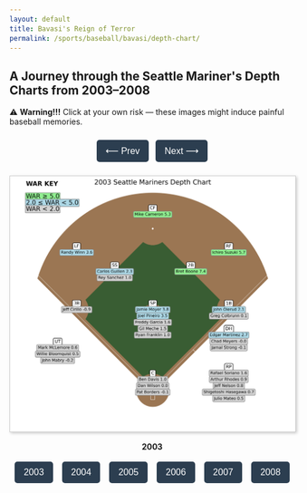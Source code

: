 ```yaml
---
layout: default
title: Bavasi's Reign of Terror 
permalink: /sports/baseball/bavasi/depth-chart/
---
```


## A Journey through the Seattle Mariner's Depth Charts from 2003–2008

⚠️ **Warning!!!** Click at your own risk — these images might induce painful baseball memories.

<!-- Navigation Buttons -->
<div style="text-align:center; margin-top: 20px;">
  <button onclick="changeYearBy(-1)" class="nav-button">⟵ Prev</button>
  <button onclick="changeYearBy(1)" class="nav-button">Next ⟶</button>
</div>

<!-- Image Display -->
<div id="depthChartContainer" style="text-align:center; margin-top:20px;">
  <img id="depthChartImage" 
       src="/assets/images/sports/bavasi/depth-chart/mariners_2003_depth_chart_final_final.png" 
       style="max-width:100%; height:auto; border:1px solid #ccc; box-shadow:2px 2px 5px rgba(0,0,0,0.2);">
  <p id="yearLabel"><strong>2003</strong></p>
</div>

<!-- Year Buttons (wrapped for mobile) -->
<div id="yearButtons" style="display:flex; flex-wrap:wrap; justify-content:center; gap:8px; margin-top: 10px;">
  <button class="year-button" onclick="changeYear(0)">2003</button>
  <button class="year-button" onclick="changeYear(1)">2004</button>
  <button class="year-button" onclick="changeYear(2)">2005</button>
  <button class="year-button" onclick="changeYear(3)">2006</button>
  <button class="year-button" onclick="changeYear(4)">2007</button>
  <button class="year-button" onclick="changeYear(5)">2008</button>
</div>

<!-- Script -->
<script>
  const imageFilenames = [
    "mariners_2003_depth_chart_final_final.png",
    "mariners_2004_depth_chart_final.png",
    "mariners_2005_depth_chart_final_final.png",
    "mariners_2006_depth_chart_final.png",
    "mariners_2007_depth_chart_final.png",
    "mariners_2008_depth_chart_final.png"
  ];

  const yearLabels = ["2003", "2004", "2005", "2006", "2007", "2008"];
  let currentIndex = 0;

  function updateChart(index) {
    const image = document.getElementById("depthChartImage");
    const label = document.getElementById("yearLabel");
    image.src = `/assets/images/sports/bavasi/depth-chart/${imageFilenames[index]}`;
    label.innerHTML = `<strong>${yearLabels[index]}</strong>`;
    currentIndex = index;
  }

  function changeYear(index) {
    updateChart(index);
  }

  function changeYearBy(delta) {
    let newIndex = currentIndex + delta;
    if (newIndex < 0) newIndex = 0;
    if (newIndex >= imageFilenames.length) newIndex = imageFilenames.length - 1;
    updateChart(newIndex);
  }
</script>

<!-- Mobile-Friendly Styling -->
<style>
  .nav-button,
  .year-button {
    padding: 10px 16px;
    font-size: 16px;
    margin: 4px;
    border: none;
    background-color: #2c3e50;
    color: white;
    border-radius: 5px;
    cursor: pointer;
  }

  .nav-button:hover,
  .year-button:hover {
    background-color: #34495e;
  }

  @media (max-width: 600px) {
    .nav-button,
    .year-button {
      font-size: 14px;
      padding: 8px 12px;
    }
  }
</style>


